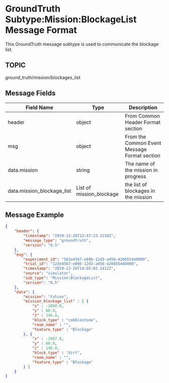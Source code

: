 # GroundTruth Subtype:Mission:BlockageList Message Format
This GroundTruth message subtype is used to communicate the blockage list.

## TOPIC

ground_truth/mission/blockages_list

## Message Fields

| Field Name | Type | Description
| --- | --- | ---|
| header | object | From Common Header Format section
| msg | object | From the Common Event Message Format section 
| data.mission | string | The name of the mission in progress|
| data.mission_blockage_list | List of mission_blockage | the list of blockages in the mission 

## Message Example

```json
{
	"header": {
		"timestamp": "2019-12-26T12:47:23.1234Z",
		"message_type": "groundtruth",
		"version": "0.5"
	},
	"msg": { 
		"experiment_id": "563e4567-e89b-12d3-a456-426655440000",
		"trial_id": "123e4567-e89b-12d3-a456-426655440000",
		"timestamp": "2019-12-26T14:05:02.1412Z",
		"source": "simulator",
		"sub_type": "Mission:BlockageList",
		"version": "0.5"
	},
	"data": {
		"mission": "Falcon",	
	   	"mission_blockage_list" : [ {
			"x" : -2088.0,
			"y" : 60.0,
			"z" : 146.0,
			"block_type" : "cobblestone",
			"room_name" : "",
			"feature_type" : "Blockage"
		}, {
			"x" : -2087.0,
			"y" : 60.0,
			"z" : 146.0,
			"block_type" : "dirt",
			"room_name" : "",
			"feature_type" : "Blockage"
		} ]
	}
}

```